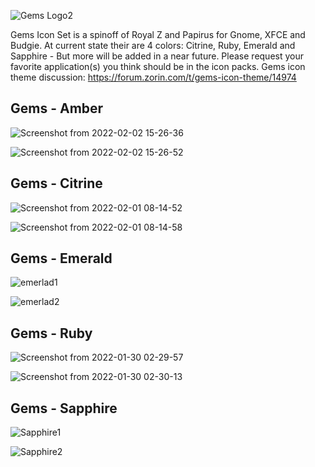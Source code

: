 ![Gems Logo2](https://user-images.githubusercontent.com/60283532/151894248-5c417698-1a5c-4934-b8a0-3570c5a8a862.png)


Gems Icon Set is a spinoff of Royal Z and Papirus for Gnome, XFCE and Budgie. At current state their are 4 colors: Citrine, Ruby, Emerald and Sapphire - But more will be added in a near future. Please request your favorite application(s) you think should be in the icon packs.
Gems icon theme discussion: https://forum.zorin.com/t/gems-icon-theme/14974


Gems - Amber
--

![Screenshot from 2022-02-02 15-26-36](https://user-images.githubusercontent.com/60283532/152173084-6e8112cc-f6f1-4ec0-b5bc-306b6178b965.png)

![Screenshot from 2022-02-02 15-26-52](https://user-images.githubusercontent.com/60283532/152173110-34d1f344-e5e7-4ba9-b7c1-38829fcadd44.png)



Gems - Citrine 
--

![Screenshot from 2022-02-01 08-14-52](https://user-images.githubusercontent.com/60283532/151927556-2f3446fc-e3ca-46bd-9619-22b497dacfbb.png)

![Screenshot from 2022-02-01 08-14-58](https://user-images.githubusercontent.com/60283532/151927580-917a6e09-8452-40ee-a565-3223eeeaf953.png)



Gems - Emerald
--
![emerlad1](https://user-images.githubusercontent.com/60283532/151895700-4a27a045-e824-4fb4-a2cc-7cdfd8f2bfbb.jpeg)

![emerlad2](https://user-images.githubusercontent.com/60283532/151895719-30874b43-a726-40ce-b597-278315122fd6.jpeg)



Gems - Ruby
--
![Screenshot from 2022-01-30 02-29-57](https://user-images.githubusercontent.com/60283532/151683240-f403b47c-1c45-4059-b6b6-037a692f4757.png)

![Screenshot from 2022-01-30 02-30-13](https://user-images.githubusercontent.com/60283532/151683242-ae59a028-b0a6-4dd1-8452-fb536b2d95ab.png)



Gems - Sapphire
--
![Sapphire1](https://user-images.githubusercontent.com/60283532/151895645-dd435dd9-f25b-49ae-bcda-a8607fae1d9a.jpeg)

![Sapphire2](https://user-images.githubusercontent.com/60283532/151895663-b1563464-bd9d-4050-b8c6-8c98d5090ba0.jpeg)
